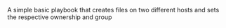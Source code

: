<p>A simple basic playbook that creates files on two different hosts and sets the respective ownership and group</p>